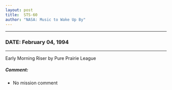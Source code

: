 ```yaml
---
layout: post
title:  STS-60
author: "NASA: Music to Wake Up By"
---
```


----
### DATE: February 04, 1994
----
Early Morning Riser by Pure Prairie League

##### Comment:
* No mission comment
